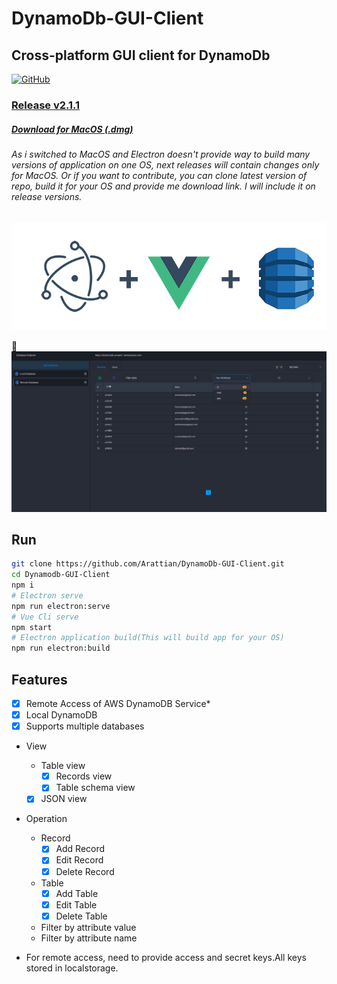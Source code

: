 # DynamoDb-GUI-Client
## Cross-platform GUI client for DynamoDb

[![GitHub](https://img.shields.io/github/license/mashape/apistatus.svg)](https://github.com/Arattian/DynamoDb-GUI-Client/blob/master/LICENSE)


### [Release v2.1.1](https://github.com/Arattian/DynamoDb-GUI-Client/releases/tag/v2.1.1)
##### [Download for MacOS (.dmg)](https://github.com/Arattian/DynamoDb-GUI-Client/releases/download/v2.1.1/DynamoDbGUI-mac-2.1.1.dmg)

###### As i switched to MacOS and Electron doesn't provide way to build many versions of application on one OS, next releases will contain changes only for MacOS. Or if you want to contribute, you can clone latest version of repo, build it for your OS and provide me download link. I will include it on release versions.
![Logo](src/assets/git-logo.png)

:eyes:
![Logo](src/assets/App-View.png)

## Run

```bash
git clone https://github.com/Arattian/DynamoDb-GUI-Client.git
cd Dynamodb-GUI-Client
npm i
# Electron serve
npm run electron:serve
# Vue Cli serve
npm start
# Electron application build(This will build app for your OS)
npm run electron:build
```

## Features

* [x] Remote Access of AWS DynamoDB Service*
* [x] Local DynamoDB
* [x] Supports multiple databases
* View
  * Table view
    * [x] Records view
    * [x] Table schema view
  * [x] JSON view
* Operation
  * Record
    * [x] Add Record
    * [x] Edit Record
    * [x] Delete Record
  * Table
    * [x] Add Table
    * [x] Edit Table
    * [x] Delete Table
  * Filter by attribute value
  * Filter by attribute name

* For remote access, need to provide access and secret keys.All keys stored in localstorage.
